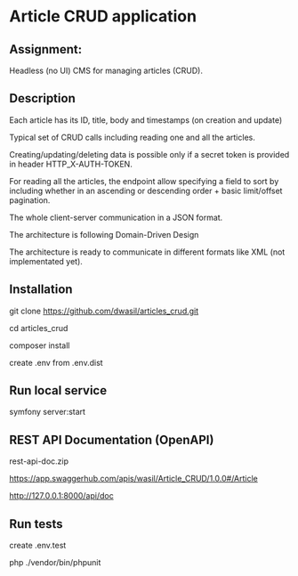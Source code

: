 # Article CRUD application

## Assignment: 

Headless (no UI) CMS for managing articles (CRUD).

## Description

Each article has its ID, title, body and timestamps (on creation and update)

Typical set of CRUD calls including reading one and all the articles. 

Creating/updating/deleting data is possible only if a secret token is provided in header HTTP_X-AUTH-TOKEN.   

For reading all the articles, the endpoint allow specifying a field to sort by including whether in an ascending or descending order + basic limit/offset pagination.

The whole client-server communication in a JSON format. 

The architecture is following Domain-Driven Design

The architecture is ready to communicate in different formats like XML (not implementated yet). 

## Installation

git clone https://github.com/dwasil/articles_crud.git

cd articles_crud

composer install

create .env from .env.dist

## Run local service

symfony server:start


## REST API Documentation (OpenAPI)

rest-api-doc.zip

https://app.swaggerhub.com/apis/wasil/Article_CRUD/1.0.0#/Article

http://127.0.0.1:8000/api/doc


## Run tests

create .env.test

php ./vendor/bin/phpunit
